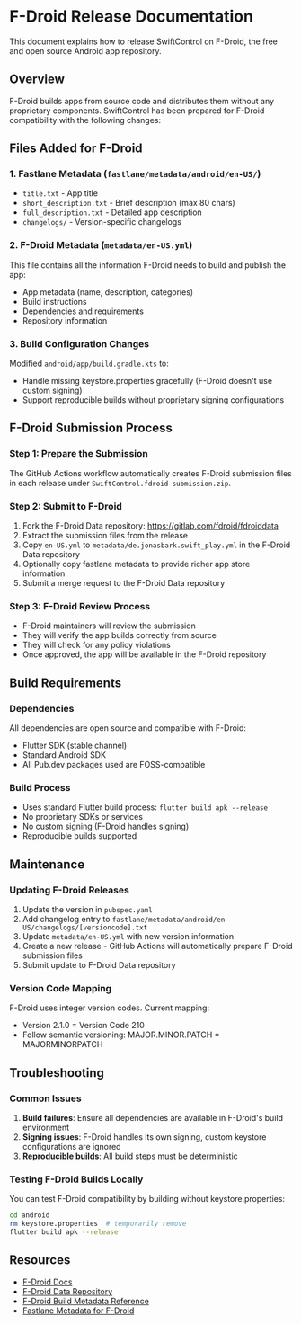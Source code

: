 # F-Droid Release Documentation

This document explains how to release SwiftControl on F-Droid, the free and open source Android app repository.

## Overview

F-Droid builds apps from source code and distributes them without any proprietary components. SwiftControl has been prepared for F-Droid compatibility with the following changes:

## Files Added for F-Droid

### 1. Fastlane Metadata (`fastlane/metadata/android/en-US/`)
- `title.txt` - App title
- `short_description.txt` - Brief description (max 80 chars)
- `full_description.txt` - Detailed app description
- `changelogs/` - Version-specific changelogs

### 2. F-Droid Metadata (`metadata/en-US.yml`)
This file contains all the information F-Droid needs to build and publish the app:
- App metadata (name, description, categories)
- Build instructions
- Dependencies and requirements
- Repository information

### 3. Build Configuration Changes
Modified `android/app/build.gradle.kts` to:
- Handle missing keystore.properties gracefully (F-Droid doesn't use custom signing)
- Support reproducible builds without proprietary signing configurations

## F-Droid Submission Process

### Step 1: Prepare the Submission
The GitHub Actions workflow automatically creates F-Droid submission files in each release under `SwiftControl.fdroid-submission.zip`.

### Step 2: Submit to F-Droid
1. Fork the F-Droid Data repository: https://gitlab.com/fdroid/fdroiddata
2. Extract the submission files from the release
3. Copy `en-US.yml` to `metadata/de.jonasbark.swift_play.yml` in the F-Droid Data repository
4. Optionally copy fastlane metadata to provide richer app store information
5. Submit a merge request to the F-Droid Data repository

### Step 3: F-Droid Review Process
- F-Droid maintainers will review the submission
- They will verify the app builds correctly from source
- They will check for any policy violations
- Once approved, the app will be available in the F-Droid repository

## Build Requirements

### Dependencies
All dependencies are open source and compatible with F-Droid:
- Flutter SDK (stable channel)
- Standard Android SDK
- All Pub.dev packages used are FOSS-compatible

### Build Process
- Uses standard Flutter build process: `flutter build apk --release`
- No proprietary SDKs or services
- No custom signing (F-Droid handles signing)
- Reproducible builds supported

## Maintenance

### Updating F-Droid Releases
1. Update the version in `pubspec.yaml`
2. Add changelog entry to `fastlane/metadata/android/en-US/changelogs/[versioncode].txt`
3. Update `metadata/en-US.yml` with new version information
4. Create a new release - GitHub Actions will automatically prepare F-Droid submission files
5. Submit update to F-Droid Data repository

### Version Code Mapping
F-Droid uses integer version codes. Current mapping:
- Version 2.1.0 = Version Code 210
- Follow semantic versioning: MAJOR.MINOR.PATCH = MAJORMINORPATCH

## Troubleshooting

### Common Issues
1. **Build failures**: Ensure all dependencies are available in F-Droid's build environment
2. **Signing issues**: F-Droid handles its own signing, custom keystore configurations are ignored
3. **Reproducible builds**: All build steps must be deterministic

### Testing F-Droid Builds Locally
You can test F-Droid compatibility by building without keystore.properties:
```bash
cd android
rm keystore.properties  # temporarily remove
flutter build apk --release
```

## Resources

- [F-Droid Docs](https://f-droid.org/docs/)
- [F-Droid Data Repository](https://gitlab.com/fdroid/fdroiddata)
- [F-Droid Build Metadata Reference](https://f-droid.org/docs/Build_Metadata_Reference/)
- [Fastlane Metadata for F-Droid](https://f-droid.org/docs/All_About_Descriptions_Graphics_and_Screenshots/)